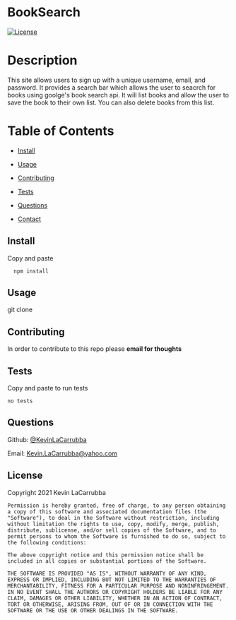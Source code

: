 # BookSearch

[![License](https://img.shields.io/badge/License-MIT-blue)](https://opensource.org/licenses/MIT)

# Description

This site allows users to sign up with a unique username, email, and password. It provides a search bar which allows the user to seacrch for books using goolge's book search api. It will list books and allow the user to save the book to their own list. You can also delete books from this list.

# Table of Contents

- [Install](#install)

- [Usage](#usage)

- [Contributing](#contributing)

- [Tests](#tests)

- [Questions](#questions)

- [Contact](#contact)

## Install

Copy and paste

      npm install

## Usage

git clone

## Contributing

In order to contribute to this repo please **email for thoughts**

## Tests

Copy and paste to run tests

    no tests

## Questions

Github: [@KevinLaCarrubba](https://github.com/KevinLaCarrubba?tab=repositories)

Email: Kevin.LaCarrubba@yahoo.com

## License

Copyright 2021 Kevin LaCarrubba

    Permission is hereby granted, free of charge, to any person obtaining a copy of this software and associated documentation files (the "Software"), to deal in the Software without restriction, including without limitation the rights to use, copy, modify, merge, publish, distribute, sublicense, and/or sell copies of the Software, and to permit persons to whom the Software is furnished to do so, subject to the following conditions:

    The above copyright notice and this permission notice shall be included in all copies or substantial portions of the Software.

    THE SOFTWARE IS PROVIDED "AS IS", WITHOUT WARRANTY OF ANY KIND, EXPRESS OR IMPLIED, INCLUDING BUT NOT LIMITED TO THE WARRANTIES OF MERCHANTABILITY, FITNESS FOR A PARTICULAR PURPOSE AND NONINFRINGEMENT. IN NO EVENT SHALL THE AUTHORS OR COPYRIGHT HOLDERS BE LIABLE FOR ANY CLAIM, DAMAGES OR OTHER LIABILITY, WHETHER IN AN ACTION OF CONTRACT, TORT OR OTHERWISE, ARISING FROM, OUT OF OR IN CONNECTION WITH THE SOFTWARE OR THE USE OR OTHER DEALINGS IN THE SOFTWARE.
